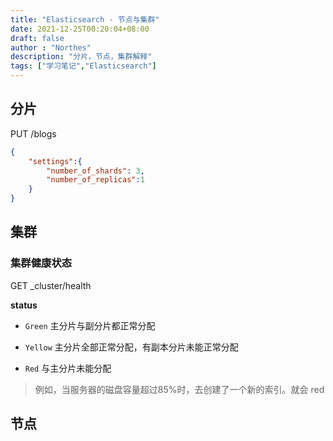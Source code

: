 ```yaml
---
title: "Elasticsearch - 节点与集群"
date: 2021-12-25T00:20:04+08:00
draft: false
author : "Northes"
description: "分片，节点，集群解释"
tags: ["学习笔记","Elasticsearch"]
---
```


## 分片
PUT /blogs
```json
{
    "settings":{
        "number_of_shards": 3,
        "number_of_replicas":1
    }
}
```

## 集群
### 集群健康状态
GET _cluster/health

**status**

- `Green` 主分片与副分片都正常分配

- `Yellow` 主分片全部正常分配，有副本分片未能正常分配

- `Red` 与主分片未能分配
> 例如，当服务器的磁盘容量超过85%时，去创建了一个新的索引。就会 red


## 节点